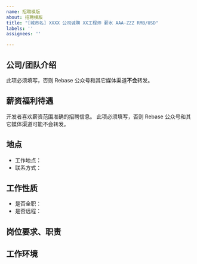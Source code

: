 ```yaml
---
name: 招聘模版
about: 招聘模版
title: "[城市名] XXXX 公司诚聘 XX工程师 薪水 AAA-ZZZ RMB/USD"
labels: ''
assignees: ''

---
```


## 公司/团队介绍
此项必须填写，否则 Rebase 公众号和其它媒体渠道**不会**转发。

## 薪资福利待遇
开发者喜欢薪资范围准确的招聘信息。
此项必须填写，否则 Rebase 公众号和其它媒体渠道可能不会转发。

## 地点

- 工作地点：
- 联系方式：

## 工作性质

- 是否全职：
- 是否远程：

## 岗位要求、职责

## 工作环境
